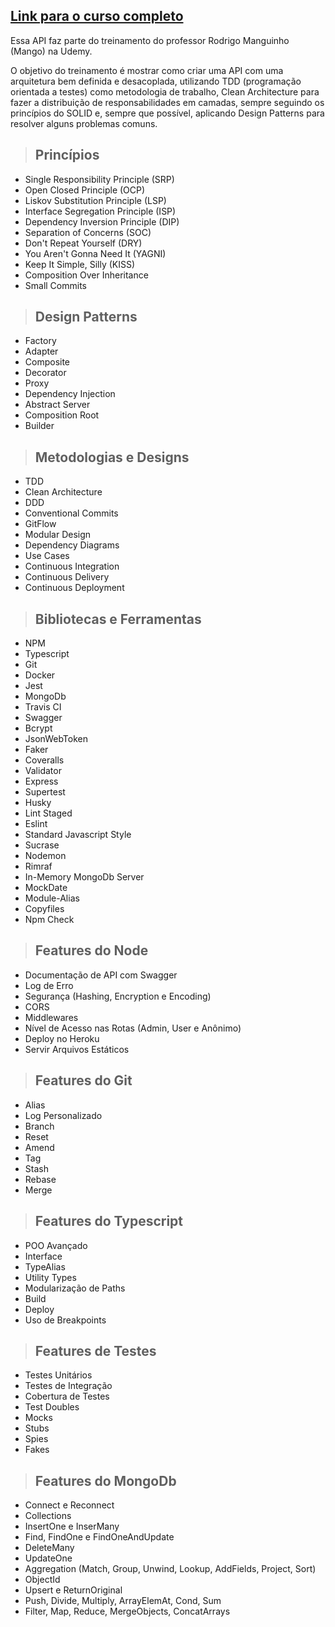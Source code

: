 ## [**Link para o curso completo**](https://www.udemy.com/course/tdd-com-mango/?referralCode=B53CE5CA2B9AFA5A6FA1)

Essa API faz parte do treinamento do professor Rodrigo Manguinho (Mango) na Udemy.

O objetivo do treinamento é mostrar como criar uma API com uma arquitetura bem definida e desacoplada, utilizando TDD (programação orientada a testes) como metodologia de trabalho, Clean Architecture para fazer a distribuição de responsabilidades em camadas, sempre seguindo os princípios do SOLID e, sempre que possível, aplicando Design Patterns para resolver alguns problemas comuns.

> ## Princípios

* Single Responsibility Principle (SRP)
* Open Closed Principle (OCP)
* Liskov Substitution Principle (LSP)
* Interface Segregation Principle (ISP)
* Dependency Inversion Principle (DIP)
* Separation of Concerns (SOC)
* Don't Repeat Yourself (DRY)
* You Aren't Gonna Need It (YAGNI)
* Keep It Simple, Silly (KISS)
* Composition Over Inheritance
* Small Commits

> ## Design Patterns

* Factory
* Adapter
* Composite
* Decorator
* Proxy
* Dependency Injection
* Abstract Server
* Composition Root
* Builder

> ## Metodologias e Designs

* TDD
* Clean Architecture
* DDD
* Conventional Commits
* GitFlow
* Modular Design
* Dependency Diagrams
* Use Cases
* Continuous Integration
* Continuous Delivery
* Continuous Deployment

> ## Bibliotecas e Ferramentas

* NPM
* Typescript
* Git
* Docker
* Jest
* MongoDb
* Travis CI
* Swagger
* Bcrypt
* JsonWebToken
* Faker
* Coveralls
* Validator
* Express
* Supertest
* Husky
* Lint Staged
* Eslint
* Standard Javascript Style
* Sucrase
* Nodemon
* Rimraf
* In-Memory MongoDb Server
* MockDate
* Module-Alias
* Copyfiles
* Npm Check

> ## Features do Node

* Documentação de API com Swagger
* Log de Erro
* Segurança (Hashing, Encryption e Encoding)
* CORS
* Middlewares
* Nível de Acesso nas Rotas (Admin, User e Anônimo)
* Deploy no Heroku
* Servir Arquivos Estáticos

> ## Features do Git

* Alias
* Log Personalizado
* Branch
* Reset
* Amend
* Tag
* Stash
* Rebase
* Merge

> ## Features do Typescript

* POO Avançado
* Interface
* TypeAlias
* Utility Types
* Modularização de Paths
* Build
* Deploy
* Uso de Breakpoints

> ## Features de Testes

* Testes Unitários
* Testes de Integração
* Cobertura de Testes
* Test Doubles
* Mocks
* Stubs
* Spies
* Fakes

> ## Features do MongoDb

* Connect e Reconnect
* Collections
* InsertOne e InserMany
* Find, FindOne e FindOneAndUpdate
* DeleteMany
* UpdateOne
* Aggregation (Match, Group, Unwind, Lookup, AddFields, Project, Sort)
* ObjectId
* Upsert e ReturnOriginal
* Push, Divide, Multiply, ArrayElemAt, Cond, Sum
* Filter, Map, Reduce, MergeObjects, ConcatArrays
